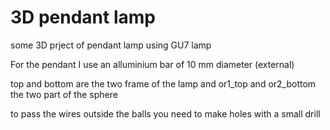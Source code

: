 # 3D pendant lamp
 some 3D prject of pendant lamp using GU7 lamp

For the pendant I use an alluminium bar of 10 mm diameter (external)

top and bottom are the two frame of the lamp and or1_top and or2_bottom the two part of the sphere

to pass the wires outside the balls you need to make holes with a small drill
